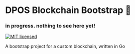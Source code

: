 # DPOS Blockchain Bootstrap :seedling:

### in progress. nothing to see here yet!

[![MIT licensed](https://img.shields.io/badge/license-MIT-blue.svg)](https://github.com/AndreiD/BlockchainBootstrap/blob/master/LICENSE)

A bootstrap project for a custom blockchain, written in Go
